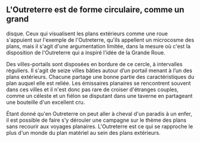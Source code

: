 ## L'Outreterre est de forme circulaire, comme un grand

disque. Ceux qui visualisent les plans extérieurs comme une
roue s'appuient sur l'exemple de l'Outreterre, qu'ils appellent
un microcosme des plans, mais il s'agit d'une argumentation
limitée, dans la mesure où c'est la disposition de l'Outreterre
qui a inspiré l'idée de la Grande Roue.

Des villes-portails sont disposées en bordure de ce
cercle, à intervalles réguliers. Il s'agit de seize villes bâties
autour d’un portail menant à l’un des plans extérieurs.
Chacune partage une bonne partie des caractéristiques
du plan auquel elle est reliée. Les émissaires planaires se
rencontrent souvent dans ces villes et il n'est donc pas rare
de croiser d'étranges couples, comme un céleste et un fiélon
se disputant dans une taverne en partageant une bouteille
d'un excellent cru.

Étant donné qu'en Outreterre on peut aller à cheval d'un
paradis à un enfer, il est possible de faire s'y dérouler une
campagne sur le thème des plans sans recourir aux voyages
planaires. L'Outreterre est ce qui se rapproche le plus d'un
monde du plan matériel au sein des plans extérieurs.
